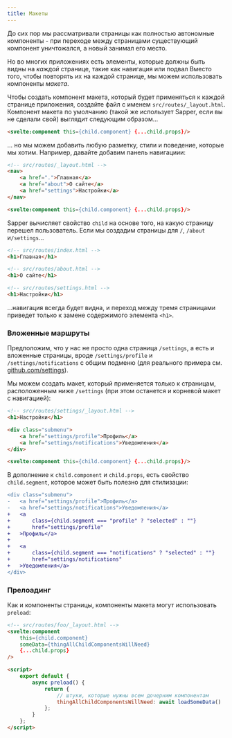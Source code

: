 ```yaml
---
title: Макеты
---
```


До сих пор мы рассматривали страницы как полностью автономные компоненты - при переходе между страницами существующий компонент уничтожался, а новый занимал его место.

Но во многих приложениях есть элементы, которые должны быть видны на *каждой* странице, такие как навигация или подвал Вместо того, чтобы повторять их на каждой странице, мы можем использовать компоненты *макета*.

Чтобы создать компонент макета, который будет применяться к каждой странице приложения, создайте файл с именем `src/routes/_layout.html`. Компонент макета по умолчанию (такой же использует Sapper, если вы не сделали свой) выглядит следующим образом...

```html
<svelte:component this={child.component} {...child.props}/>
```

... но мы можем добавить любую разметку, стили и поведение, которые мы хотим. Например, давайте добавим панель навигациии:

```html
<!-- src/routes/_layout.html -->
<nav>
	<a href=".">Главная</a>
	<a href="about">О сайте</a>
	<a href="settings">Настройки</a>
</nav>

<svelte:component this={child.component} {...child.props}/>
```

Sapper вычисляет свойство `child` на основе того, на какую страницу перешел пользователь. Если мы создадим страницы для `/`, `/about` и`/settings`...

```html
<!-- src/routes/index.html -->
<h1>Главная</h1>
```

```html
<!-- src/routes/about.html -->
<h1>О сайте</h1>
```

```html
<!-- src/routes/settings.html -->
<h1>Настройки</h1>
```
...навигация всегда будет видна, и переход между тремя страницами приведет только к замене содержимого элемента `<h1>`.

### Вложенные маршруты

Предположим, что у нас не просто одна страница `/settings`, а есть и вложенные страницы, вроде `/settings/profile` и `/settings/notifications` с общим подменю (для реального примера см. [github.com/settings](https://github.com/settings)).

Мы можем создать макет, который применяется только к страницам, расположенным ниже `/settings` (при этом останется и корневой макет с навигацией):

```html
<!-- src/routes/settings/_layout.html -->
<h1>Настройки</h1>

<div class="submenu">
	<a href="settings/profile">Профиль</a>
	<a href="settings/notifications">Уведомления</a>
</div>

<svelte:component this={child.component} {...child.props}/>
```

В дополнение к `child.component` и `child.props`, есть свойство `child.segment`, которое может быть полезно для стилизации:

```diff
<div class="submenu">
-	<a href="settings/profile">Профиль</a>
-	<a href="settings/notifications">Уведомления</a>
+	<a
+		class={child.segment === "profile" ? "selected" : ""}
+		href="settings/profile"
+	>Профиль</a>
+
+	<a
+		class={child.segment === "notifications" ? "selected" : ""}
+		href="settings/notifications"
+	>Уведомления</a>
</div>
```


### Прелоадинг

Как и компоненты страницы, компоненты макета могут использовать `preload`:

```html
<!-- src/routes/foo/_layout.html -->
<svelte:component
	this={child.component}
	someData={thingAllChildComponentsWillNeed}
	{...child.props}
/>

<script>
	export default {
		async preload() {
			return {
				// штуки, которые нужны всем дочерним компонентам
				thingAllChildComponentsWillNeed: await loadSomeData()
			};
		}
	};
</script>
```